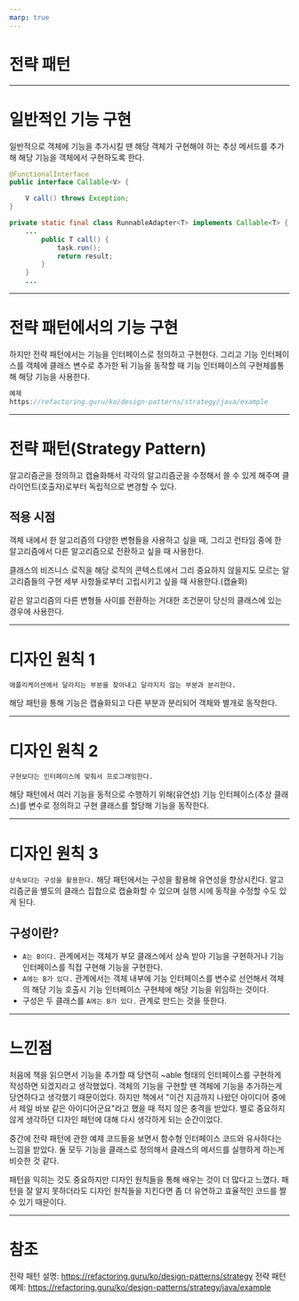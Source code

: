 ```yaml
---
marp: true
---
```


# 전략 패턴

---

# 일반적인 기능 구현

일반적으로 객체에 기능을 추가시킬 땐 해당 객체가 구현해야 하는 추상 메서드를 추가해 해당 기능을 객체에서 구현하도록 한다.

```java
@FunctionalInterface
public interface Callable<V> {

    V call() throws Exception;
}

private static final class RunnableAdapter<T> implements Callable<T> {
    ...
        public T call() {
            task.run();
            return result;
        }
    }
    ...
```

---

# 전략 패턴에서의 기능 구현

하지만 전략 패턴에서는 기능을 인터페이스로 정의하고 구현한다. 그리고 기능 인터페이스를 객체에 클래스 변수로 추가한 뒤 기능을 동작할 때 기능 인터페이스의 구현체를통해 해당 기능을 사용한다.

```java
예제
https://refactoring.guru/ko/design-patterns/strategy/java/example
```

---

# 전략 패턴(Strategy Pattern)

알고리즘군을 정의하고 캡슐화해서 각각의 알고리즘군을 수정해서 쓸 수 있게 해주며 클라이언트(호출자)로부터 독립적으로 변경할 수 있다.

## 적용 시점

객체 내에서 한 알고리즘의 다양한 변형들을 사용하고 싶을 때, 그리고 런타임 중에 한 알고리즘에서 다른 알고리즘으로 전환하고 싶을 때 사용한다.

클래스의 비즈니스 로직을 해당 로직의 콘텍스트에서 그리 중요하지 않을지도 모르는 알고리즘들의 구현 세부 사항들로부터 고립시키고 싶을 때 사용한다.(캡슐화)

같은 알고리즘의 다른 변형들 사이를 전환하는 거대한 조건문이 당신의 클래스에 있는 경우에 사용한다.

---

# 디자인 원칙 1

`애플리케이션에서 달라지는 부분을 찾아내고 달라지지 않는 부분과 분리한다.`

해당 패턴을 통해 기능은 캡슐화되고 다른 부분과 분리되어 객체와 별개로 동작한다.

---

# 디자인 원칙 2

`구현보다는 인터페이스에 맞춰서 프로그래밍한다.`

해당 패턴에서 여러 기능을 동적으로 수행하기 위해(유연성) 기능 인터페이스(추상 클래스)를 변수로 정의하고 구현 클래스를 할당해 기능을 동작한다.

---

# 디자인 원칙 3

`상속보다는 구성을 활용한다.`
해당 패턴에서는 구성을 활용해 유연성을 향상시킨다. 알고리즘군을 별도의 클래스 집합으로 캡슐화할 수 있으며 실행 시에 동작을 수정할 수도 있게 된다.

## 구성이란?

- `A는 B이다.` 관계에서는 객체가 부모 클래스에서 상속 받아 기능을 구현하거나 기능 인터페이스를 직접 구현해 기능을 구현한다.
- `A에는 B가 있다.` 관계에서는 객체 내부에 기능 인터페이스를 변수로 선언해서 객체의 해당 기능 호출시 기능 인터페이스 구현체에 해당 기능을 위임하는 것이다.
- 구성은 두 클래스를 `A에는 B가 있다.` 관계로 만드는 것을 뜻한다.

---

# 느낀점

처음에 책을 읽으면서 기능을 추가할 때 당연히 ~able 형태의 인터페이스를 구현하게 작성하면 되겠지라고 생각했었다. 객체의 기능을 구현할 땐 객체에 기능을 추가하는게 당연하다고 생각했기 때문이었다. 하지만 책에서 "이건 지금까지 나왔던 아이디어 중에서 제일 바보 같은 아이디어군요"라고 했을 때 적지 않은 충격을 받았다. 별로 중요하지 않게 생각하던 디자인 패턴에 대해 다시 생각하게 되는 순간이었다.

중간에 전략 패턴에 관한 예제 코드들을 보면서 함수형 인터페이스 코드와 유사하다는 느낌을 받았다. 둘 모두 기능을 클래스로 정의해서 클래스의 메서드를 실행하게 하는게 비슷한 것 같다.

패턴을 익히는 것도 중요하지만 디자인 원칙들을 통해 배우는 것이 더 많다고 느꼈다. 패턴을 잘 알지 못하더라도 디자인 원칙들을 지킨다면 좀 더 유연하고 효율적인 코드를 짤 수 있기 때문이다.

---

# 참조
전략 패턴 설명: https://refactoring.guru/ko/design-patterns/strategy
전략 패턴 예제: https://refactoring.guru/ko/design-patterns/strategy/java/example
